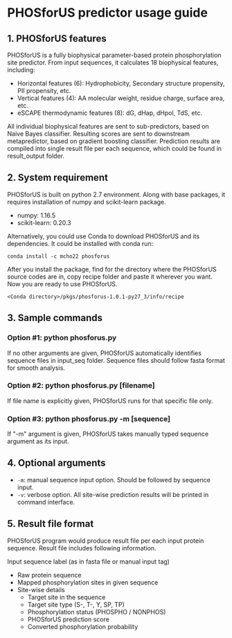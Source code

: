# PHOSforUS predictor usage guide

## 1. PHOSforUS features

PHOSforUS is a fully biophysical parameter-based protein phosphorylation site predictor.
From input sequences, it calculates 18 biophysical features, including:

- Horizontal features (6): Hydrophobicity, Secondary structure propensity, PII propensity, etc.
- Vertical features (4): AA molecular weight, residue charge, surface area, etc.
- eSCAPE thermodynamic features (8): dG, dHap, dHpol, TdS, etc.
   
All individual biophysical features are sent to sub-predictors, based on Naive Bayes classifier.
Resulting scores are sent to downstream metapredictor, based on gradient boosting classifier.
Prediction results are compiled into single result file per each sequence, which could be found in result_output folder.

## 2. System requirement

PHOSforUS is built on python 2.7 environment.
Along with base packages, it requires installation of numpy and scikit-learn package.

- numpy: 1.16.5
- scikit-learn: 0.20.3

Alternatively, you could use Conda to download PHOSforUS and its dependencies. It could be installed with conda run:

    conda install -c mcho22 phosforus 

After you install the package, find for the directory where the PHOSforUS source codes are in, copy recipe folder and paste it wherever you want. Now you are ready to use PHOSforUS.

    <Conda directory>/pkgs/phosforus-1.0.1-py27_3/info/recipe

## 3. Sample commands

### Option #1: python phosforus.py

If no other arguments are given, PHOSforUS automatically identifies sequence files in input_seq folder.
Sequence files should follow fasta format for smooth analysis.

### Option #2: python phosforus.py [filename]

If file name is explicitly given, PHOSforUS runs for that specific file only.

### Option #3: python phosforus.py -m [sequence]

If "-m" argument is given, PHOSforUS takes manually typed sequence argument as its input.

## 4. Optional arguments

- `-m`: manual sequence input option. Should be followed by sequence input.
- `-v`: verbose option. All site-wise prediction results will be printed in command interface.

## 5. Result file format

PHOSforUS program would produce result file per each input protein sequence.
Result file includes following information.

Input sequence label (as in fasta file or manual input tag)

- Raw protein sequence
- Mapped phosphorylation sites in given sequence
- Site-wise details
   - Target site in the sequence
   - Target site type (S-, T-, Y, SP, TP)
   - Phosphorylation status (PHOSPHO / NONPHOS)
   - PHOSforUS prediction score
   - Converted phosphorylation probability
